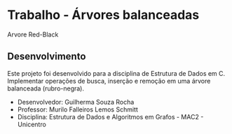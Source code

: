 # Trabalho - Árvores balanceadas
Arvore Red-Black

## Desenvolvimento

Este projeto foi desenvolvido para a disciplina de Estrutura de Dados em C. Implementar operações de busca, inserção e remoção em uma árvore balanceada (rubro-negra).

- Desenvolvedor: Guilherma Souza Rocha
- Professor: Murilo Falleiros Lemos Schmitt
- Disciplina: Estrutura de Dados e Algoritmos em Grafos - MAC2 - Unicentro
